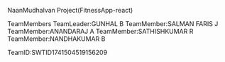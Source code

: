 NaanMudhalvan Project(FitnessApp-react)

TeamMembers
TeamLeader:GUNHAL B
TeamMember:SALMAN FARIS J
TeamMember:ANANDARAJ A
TeamMember:SATHISHKUMAR R
TeamMember:NANDHAKUMAR B

TeamID:SWTID1741504519156209
